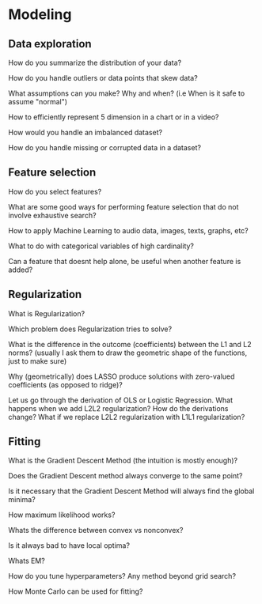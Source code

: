 Modeling
========

## Data exploration

How do you summarize the distribution of your data?



How do you handle outliers or data points that skew data?



What assumptions can you make? Why and when? (i.e When is it safe to assume "normal")


How to efficiently represent 5 dimension in a chart or in a video?



How would you handle an imbalanced dataset?



How do you handle missing or corrupted data in a dataset?



## Feature selection

How do you select features?



What are some good ways for performing feature selection that do not involve exhaustive search?



How to apply Machine Learning to audio data, images, texts, graphs, etc?



What to do with categorical variables of high cardinality?



Can a feature that doesnt help alone, be useful when another feature is added?




## Regularization

What is Regularization?



Which problem does Regularization tries to solve?



What is the difference in the outcome (coefficients) between the L1 and L2 norms? (usually I ask them to draw the geometric shape of the functions, just to make sure)



Why (geometrically) does LASSO produce solutions with zero-valued coefficients (as opposed to ridge)?




Let us go through the derivation of OLS or Logistic Regression. What happens when we add L2L2 regularization? How do the derivations change? What if we replace L2L2 regularization with L1L1 regularization?




## Fitting

What is the Gradient Descent Method (the intuition is mostly enough)?



Does the Gradient Descent method always converge to the same point?



Is it necessary that the Gradient Descent Method will always find the global minima?



How maximum likelihood works?



Whats the difference between convex vs nonconvex?



Is it always bad to have local optima?



Whats EM?



How do you tune hyperparameters? Any method beyond grid search?



How Monte Carlo can be used for fitting?



